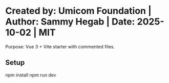 # Created by: Umicom Foundation | Author: Sammy Hegab | Date: 2025-10-02 | MIT
Purpose: Vue 3 + Vite starter with commented files.


## Setup
npm install
npm run dev
